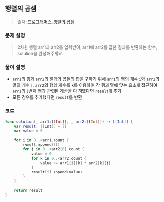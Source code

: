 ## 행렬의 곱셈

> 출처: [프로그래머스-행렬의 곱셈](https://school.programmers.co.kr/learn/courses/30/lessons/12949)

### 문제 설명
> 2차원 행렬 arr1과 arr2를 입력받아, arr1에 arr2를 곱한 결과를 반환하는 함수, solution을 완성해주세요.

### 풀이 설명
- `arr1`의 행과 `arr2`의 열과의 곱들의 합을 구하기 위해 `arr1`의 행의 개수 `i`와 `arr2`의 열의 개수 `j`, `arr2`의 행의 개수를 `k`를 이용하여 각 행과 열에 맞는 요소에 접근하여 `arr1`의 `i`번째 행과 관련된 계산을 다 하였다면 `result`에 추가
- 모든 경우를 추가했다면 `result`를 반환

### 코드
```swift
func solution(_ arr1:[[Int]], _ arr2:[[Int]]) -> [[Int]] {
    var result: [[Int]] = []
    var value = 0
    
    for i in 0..<arr1.count {
        result.append([])
        for j in 0..<arr2[0].count {
            value = 0
            for k in 0..<arr2.count {
                value += arr1[i][k] * arr2[k][j]
            }
            result[i].append(value)
        }
    }
    
    return result
}
```
